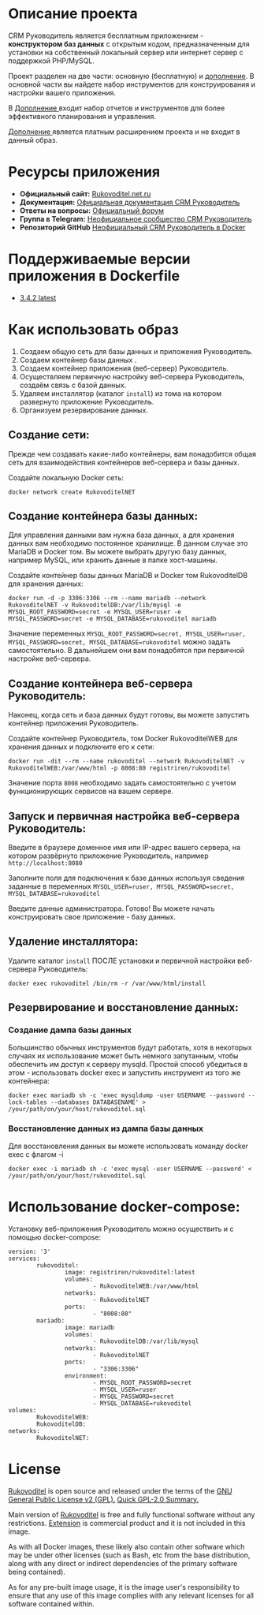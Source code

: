 # Описание проекта

CRM Руководитель является бесплатным приложением - **конструктором баз данных** с открытым кодом, предназначенным для установки на собственный локальный сервер или интернет сервер с поддержкой PHP/MySQL.

Проект разделен на две части: основную (бесплатную) и [дополнение](https://www.rukovoditel.net.ru/extension.php). В основной части вы найдете набор инструментов для конструирования и настройки вашего приложения.

В [Дополнение ](https://www.rukovoditel.net.ru/extension.php)входит набор отчетов и инструментов для более эффективного планирования и управления.

[Дополнение ](https://www.rukovoditel.net.ru/extension.php) является платным расширением проекта и не входит в данный образ.

# Ресурсы приложения

* **Официальный сайт:** [Rukovoditel.net.ru](https://www.rukovoditel.net.ru/)
* **Документация:** [Официальная документация CRM Руководитель](https://docs.rukovoditel.net.ru/)
* **Ответы на вопросы:** [Официальный форум](https://forum.rukovoditel.net.ru)
* **Группа в Telegram:** [Неофициальное сообщество CRM Руководитель](https://t.me/crm_rukovoditel)
* **Репозиторий GitHub** [Неофициальный CRM Руководитель в Docker](https://github.com/registriren/Rukovoditel)

# Поддерживаемые версии приложения в Dockerfile

* [3.4.2 latest](https://github.com/registriren/Rukovoditel/blob/master/3.4.2/Dockerfile)

# Как использовать образ

1. Создаем общую сеть для базы данных и приложения Руководитель.
2. Создаем контейнер базы данных .
3. Создаем контейнер приложения (веб-сервер) Руководитель.
4. Осуществляем первичную настройку веб-сервера Руководитель, создаём связь с базой данных.
5. Удаляем инсталлятор (каталог `install`) из тома на котором развернуто приложение Руководитель.
6. Организуем резервирование данных.

## Создание сети:

Прежде чем создавать какие-либо контейнеры, вам понадобится общая сеть для взаимодействия контейнеров веб-сервера и базы данных.

Создайте локальную Docker сеть:

```
docker network create RukovoditelNET
```

## Создание контейнера базы данных:

Для управления данными вам нужна база данных, а для хранения данных вам необходимо постоянное хранилище. В данном случае это MariaDB и Docker том. Вы можете выбрать другую базу данных, например MySQL, или хранить данные в папке хост-машины.

Создайте контейнер базы данных MariaDB и Docker том RukovoditelDB для хранения данных:

```
docker run -d -p 3306:3306 --rm --name mariadb --network RukovoditelNET -v RukovoditelDB:/var/lib/mysql -e MYSQL_ROOT_PASSWORD=secret -e MYSQL_USER=ruser -e MYSQL_PASSWORD=secret -e MYSQL_DATABASE=rukovoditel mariadb
```

Значение переменных `MYSQL_ROOT_PASSWORD=secret, MYSQL_USER=ruser, MYSQL_PASSWORD=secret, MYSQL_DATABASE=rukovoditel` можно задать самостоятельно. В дальнейшем они вам понадобятся при первичной настройке веб-сервера.

## Создание контейнера веб-сервера Руководитель:

Наконец, когда сеть и база данных будут готовы, вы можете запустить контейнер приложения Руководитель.

Создайте контейнер Руководитель, том Docker RukovoditelWEB для хранения данных и подключите его к сети:

```
docker run -dit --rm --name rukovoditel --network RukovoditelNET -v RukovoditelWEB:/var/www/html -p 8008:80 registriren/rukovoditel
```
Значение порта `8008` необходимо задать самостоятельно с учетом функционирующих сервисов на вашем сервере.

## Запуск и первичная настройка веб-сервера Руководитель:

Введите в браузере доменное имя или IP-адрес вашего сервера, на котором развёрнуто приложение Руководитель, например `http://localhost:8080`

Заполните поля для подключения к базе данных используя сведения заданные в переменных `MYSQL_USER=ruser, MYSQL_PASSWORD=secret, MYSQL_DATABASE=rukovoditel`

Введите данные администратора. Готово! Вы можете начать конструировать свое приложение - базу данных.

## Удаление инсталлятора:

Удалите каталог `install` ПОСЛЕ установки и первичной настройки веб-сервера Руководитель:

```
docker exec rukovoditel /bin/rm -r /var/www/html/install
```

## Резервирование и восстановление данных:

### Создание дампа базы данных

Большинство обычных инструментов будут работать, хотя в некоторых случаях их использование может быть немного запутанным, чтобы обеспечить им доступ к серверу mysqld. Простой способ убедиться в этом - использовать docker exec и запустить инструмент из того же контейнера:

```
docker exec mariadb sh -c 'exec mysqldump -user USERNAME --password --lock-tables --databases DATABASENAME' > /your/path/on/your/host/rukovoditel.sql
```

### Восстановление данных из дампа базы данных

Для восстановления данных вы можете использовать команду docker exec с флагом -i

```
docker exec -i mariadb sh -c 'exec mysql -user USERNAME --password' < /your/path/on/your/host/rukovoditel.sql
```

# Использование docker-compose:

Установку веб-приложения Руководитель можно осуществить и с помощью docker-compose:

```
version: '3'
services:
        rukovoditel:
                image: registriren/rukovoditel:latest
                volumes:
                        - RukovoditelWEB:/var/www/html
                networks:
                        - RukovoditelNET
                ports:
                        - "8008:80"
        mariadb:
                image: mariadb
                volumes:
                        - RukovoditelDB:/var/lib/mysql
                networks:
                        - RukovoditelNET
                ports:
                        - "3306:3306"
                environment:
                        - MYSQL_ROOT_PASSWORD=secret
                        - MYSQL_USER=ruser
                        - MYSQL_PASSWORD=secret
                        - MYSQL_DATABASE=rukovoditel
volumes:
        RukovoditelWEB:
        RukovoditelDB:
networks:
        RukovoditelNET:
```

# License

[Rukovoditel](https://www.rukovoditel.net/download.php) is open source and released under the terms of the [GNU General Public License v2 (GPL).](https://www.gnu.org/licenses/old-licenses/gpl-2.0.html) [Quick GPL-2.0 Summary.](https://tldrlegal.com/license/gnu-general-public-license-v2)

Main version of [Rukovoditel](https://www.rukovoditel.net/download.php) is free and fully functional software without any restrictions. [Extension](https://www.rukovoditel.net/extension.php) is commercial product and it is not included in this image.

As with all Docker images, these likely also contain other software which may be under other licenses (such as Bash, etc from the base distribution, along with any direct or indirect dependencies of the primary software being contained).

As for any pre-built image usage, it is the image user's responsibility to ensure that any use of this image complies with any relevant licenses for all software contained within.
